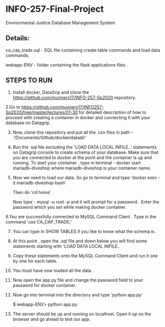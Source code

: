 # INFO-257-Final-Project
Environmental Justice Database Management System

## Details:
ca_cap_trade.sql -  SQL file containing create table commands and load data commands.

webapp-ENV - folder containing the flask applications files.

## STEPS TO RUN
1. Install docker, DataGrip and clone the https://github.com/munners17/INFO-257-Sp2020 repository.

2.Go to https://github.com/munners17/INFO257-Sp2020/tree/master/lectures/01-30 for detailed description of how to proceed with creating a container in docker and connecting it with your database on Datagrip.

3. Now, clone this repository and put all the .csv files in path - '/Documents/Github/docker/datadir'

4. Run the .sql file  excluding the 'LOAD DATA LOCAL INFILE..' statememts on Datagrip console to create schema of your database. Make sure that you are connected to docker at the point and the container is up and running. To start your container , type in terminal - docker start mariadb-diveshop where mariadb-diveshop is your container name.

5. Now we need to load our data. So go to terminal and type 'docker exec -it mariadb-diveshop bash'

    Then do 'cd home'
  
   Now type -  mysql -u root -p and it will prompt for a password . Enter the password which you set while making docker          container.
  
6.You are successfully connected to MySQL Command Client . Type in the command 'use CA_CAP_TRADE;'

7. You can type in SHOW TABLES if you like to know what the schema is .

8. At this point , open the .sql file and down below you will find some statements starting with 'LOAD DATA LOCAL INFILE..

9. Copy these statements onto the MySQL Command Client and run it one by one for each table.

10. You must have now loaded all the data .

11. Now open the app.py file and change the password field to your password for docker container.

12. Now go into terminal into the directory and type 'python app.py'

    $ webapp-ENV> python app.py

13. The server should be up and running on localhost. Open it up on the browser and go ahead to test our app.
